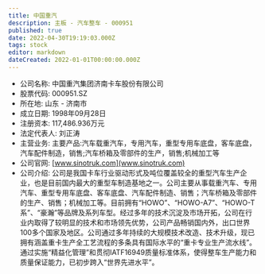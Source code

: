 ```yaml
---
title: 中国重汽
description: 主板 - 汽车整车 - 000951
published: true
date: 2022-04-30T19:19:03.000Z
tags: stock
editor: markdown
dateCreated: 2022-01-01T00:00:00.000Z
---
```


- 公司名称: 中国重汽集团济南卡车股份有限公司
- 股票代码: 000951.SZ
- 所在地: 山东 - 济南市
- 成立日期: 1998年09月28日
- 注册资本: 117,486.936万元
- 法定代表人: 刘正涛
- 主营业务: 主要产品:汽车载重汽车，专用汽车，重型专用车底盘，客车底盘，汽车配件制造，销售;汽车桥箱及零部件的生产，销售;机械加工等
- 公司官网: [www.sinotruk.com](www.sinotruk.com)
- 公司介绍: 公司是我国卡车行业驱动形式及吨位覆盖较全的重型汽车生产企业，也是目前国内最大的重型车制造基地之一。公司主要从事载重汽车、专用汽车、重型专用车底盘、客车底盘、汽车配件制造、销售；汽车桥箱及零部件的生产、销售；机械加工等。目前拥有“HOWO”、“HOWO-A7”、“HOWO-T系”、“豪瀚”等品牌及系列车型。经过多年的技术沉淀及市场开拓，公司在行业内取得了较明显的技术和市场领先优势，公司产品畅销国内外，出口世界100多个国家及地区。公司通过多年持续的大规模技术改造、技术升级，现已拥有涵盖重卡生产全工艺流程的多条具有国际水平的“重卡专业生产流水线”。通过实施“精益化管理”和贯彻IATF16949质量标准体系，使得整车生产能力和质量保证能力，已初步跨入“世界先进水平”。


